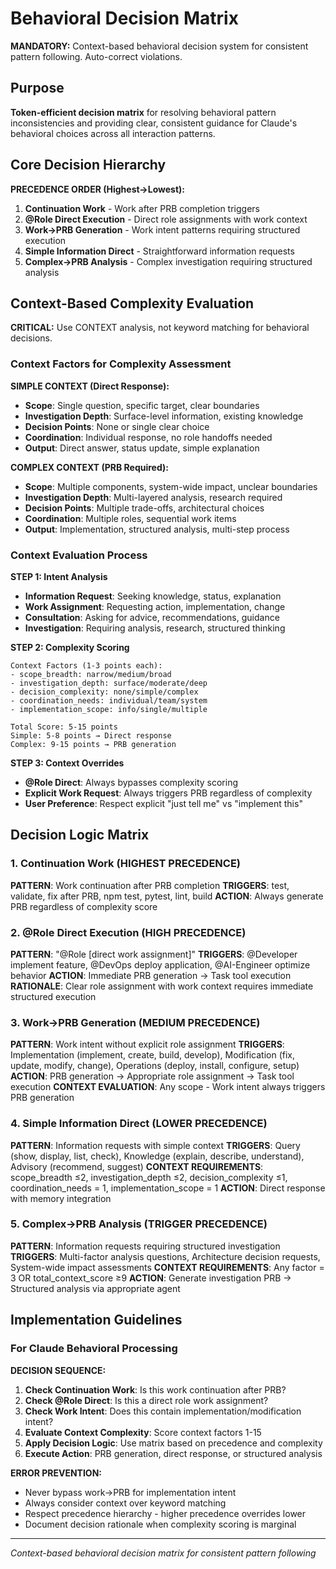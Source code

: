 # Behavioral Decision Matrix

**MANDATORY:** Context-based behavioral decision system for consistent pattern following. Auto-correct violations.

## Purpose

**Token-efficient decision matrix** for resolving behavioral pattern inconsistencies and providing clear, consistent guidance for Claude's behavioral choices across all interaction patterns.

## Core Decision Hierarchy

**PRECEDENCE ORDER (Highest→Lowest):**
1. **Continuation Work** - Work after PRB completion triggers
2. **@Role Direct Execution** - Direct role assignments with work context
3. **Work→PRB Generation** - Work intent patterns requiring structured execution
4. **Simple Information Direct** - Straightforward information requests
5. **Complex→PRB Analysis** - Complex investigation requiring structured analysis

## Context-Based Complexity Evaluation

**CRITICAL:** Use CONTEXT analysis, not keyword matching for behavioral decisions.

### Context Factors for Complexity Assessment

**SIMPLE CONTEXT (Direct Response):**
- **Scope**: Single question, specific target, clear boundaries
- **Investigation Depth**: Surface-level information, existing knowledge
- **Decision Points**: None or single clear choice
- **Coordination**: Individual response, no role handoffs needed
- **Output**: Direct answer, status update, simple explanation

**COMPLEX CONTEXT (PRB Required):**
- **Scope**: Multiple components, system-wide impact, unclear boundaries
- **Investigation Depth**: Multi-layered analysis, research required
- **Decision Points**: Multiple trade-offs, architectural choices
- **Coordination**: Multiple roles, sequential work items
- **Output**: Implementation, structured analysis, multi-step process

### Context Evaluation Process

**STEP 1: Intent Analysis**
- **Information Request**: Seeking knowledge, status, explanation
- **Work Assignment**: Requesting action, implementation, change
- **Consultation**: Asking for advice, recommendations, guidance
- **Investigation**: Requiring analysis, research, structured thinking

**STEP 2: Complexity Scoring**
```
Context Factors (1-3 points each):
- scope_breadth: narrow/medium/broad
- investigation_depth: surface/moderate/deep
- decision_complexity: none/simple/complex
- coordination_needs: individual/team/system
- implementation_scope: info/single/multiple

Total Score: 5-15 points
Simple: 5-8 points → Direct response
Complex: 9-15 points → PRB generation
```

**STEP 3: Context Overrides**
- **@Role Direct**: Always bypasses complexity scoring
- **Explicit Work Request**: Always triggers PRB regardless of complexity
- **User Preference**: Respect explicit "just tell me" vs "implement this"

## Decision Logic Matrix

### 1. Continuation Work (HIGHEST PRECEDENCE)
**PATTERN**: Work continuation after PRB completion
**TRIGGERS**: test, validate, fix after PRB, npm test, pytest, lint, build
**ACTION**: Always generate PRB regardless of complexity score

### 2. @Role Direct Execution (HIGH PRECEDENCE)
**PATTERN**: "@Role [direct work assignment]"
**TRIGGERS**: @Developer implement feature, @DevOps deploy application, @AI-Engineer optimize behavior
**ACTION**: Immediate PRB generation → Task tool execution
**RATIONALE**: Clear role assignment with work context requires immediate structured execution

### 3. Work→PRB Generation (MEDIUM PRECEDENCE)
**PATTERN**: Work intent without explicit role assignment
**TRIGGERS**: Implementation (implement, create, build, develop), Modification (fix, update, modify, change), Operations (deploy, install, configure, setup)
**ACTION**: PRB generation → Appropriate role assignment → Task tool execution
**CONTEXT EVALUATION**: Any scope - Work intent always triggers PRB generation

### 4. Simple Information Direct (LOWER PRECEDENCE)
**PATTERN**: Information requests with simple context
**TRIGGERS**: Query (show, display, list, check), Knowledge (explain, describe, understand), Advisory (recommend, suggest)
**CONTEXT REQUIREMENTS**: scope_breadth ≤2, investigation_depth ≤2, decision_complexity ≤1, coordination_needs = 1, implementation_scope = 1
**ACTION**: Direct response with memory integration

### 5. Complex→PRB Analysis (TRIGGER PRECEDENCE)
**PATTERN**: Information requests requiring structured investigation
**TRIGGERS**: Multi-factor analysis questions, Architecture decision requests, System-wide impact assessments
**CONTEXT REQUIREMENTS**: Any factor = 3 OR total_context_score ≥9
**ACTION**: Generate investigation PRB → Structured analysis via appropriate agent

## Implementation Guidelines

### For Claude Behavioral Processing

**DECISION SEQUENCE:**
1. **Check Continuation Work**: Is this work continuation after PRB?
2. **Check @Role Direct**: Is this a direct role work assignment?
3. **Check Work Intent**: Does this contain implementation/modification intent?
4. **Evaluate Context Complexity**: Score context factors 1-15
5. **Apply Decision Logic**: Use matrix based on precedence and complexity
6. **Execute Action**: PRB generation, direct response, or structured analysis

**ERROR PREVENTION:**
- Never bypass work→PRB for implementation intent
- Always consider context over keyword matching
- Respect precedence hierarchy - higher precedence overrides lower
- Document decision rationale when complexity scoring is marginal

---
*Context-based behavioral decision matrix for consistent pattern following*